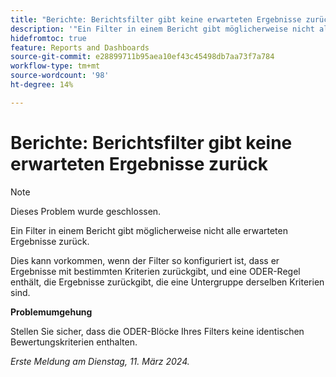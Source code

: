 ```yaml
---
title: "Berichte: Berichtsfilter gibt keine erwarteten Ergebnisse zurück"
description: '"Ein Filter in einem Bericht gibt möglicherweise nicht alle erwarteten Ergebnisse zurück. Eine Problemumgehung ist verfügbar.“'
hidefromtoc: true
feature: Reports and Dashboards
source-git-commit: e28899711b95aea10ef43c45498db7aa73f7a784
workflow-type: tm+mt
source-wordcount: '98'
ht-degree: 14%

---
```



# Berichte: Berichtsfilter gibt keine erwarteten Ergebnisse zurück

>[!NOTE]
>
>Dieses Problem wurde geschlossen.

Ein Filter in einem Bericht gibt möglicherweise nicht alle erwarteten Ergebnisse zurück.

Dies kann vorkommen, wenn der Filter so konfiguriert ist, dass er Ergebnisse mit bestimmten Kriterien zurückgibt, und eine ODER-Regel enthält, die Ergebnisse zurückgibt, die eine Untergruppe derselben Kriterien sind.

**Problemumgehung**

Stellen Sie sicher, dass die ODER-Blöcke Ihres Filters keine identischen Bewertungskriterien enthalten.

_Erste Meldung am Dienstag, 11. März 2024._
